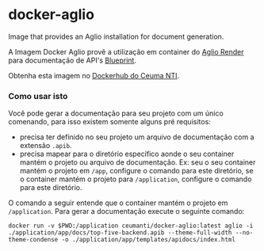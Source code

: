 # docker-aglio

Image that provides an Aglio installation for document generation.

A Imagem Docker Aglio provê a utilização em container do [Aglio Render](https://github.com/danielgtaylor/aglio) para documentação de API's [Blueprint](https://apiblueprint.org/).

Obtenha esta imagem no [Dockerhub do Ceuma NTI](https://hub.docker.com/r/ceumanti/docker-aglio).

### Como usar isto

Você pode gerar a documentação para seu projeto com um único comenando, para isso existem somente alguns pré requisitos:

- precisa ter definido no seu projeto um arquivo de documentação com a extensão `.apib`.
- precisa mapear para o diretório específico aonde o seu container mantém o projeto ou arquivo de documentação.
Ex: seu o seu container mantém o projeto em `/app`, configure o comando para este diretório, se o container mantém o projeto para `/application`, configure o comando para este diretório.

O comando a seguir entende que o container mantém o projeto em `/application`. Para gerar a documentação execute o seguinte comando:

`docker run -v $PWD:/application ceumanti/docker-aglio:latest aglio -i ./application/app/docs/top-five-backend.apib --theme-full-width --no-theme-condense -o ./application/app/templates/apidocs/index.html`
